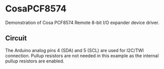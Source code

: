 CosaPCF8574
===========

Demonstration of Cosa PCF8574 Remote 8-bit I/O expander device driver.

Circuit
-------
The Arduino analog pins 4 (SDA) and 5 (SCL) are used for I2C/TWI
connection. Pullup resistors are not needed in this example as the
internal pullup resistors are enabled. 
